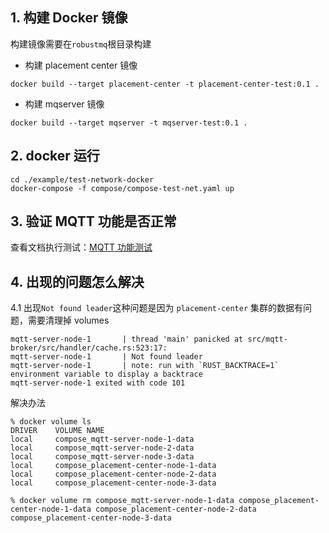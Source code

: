 ## 1. 构建 Docker 镜像
构建镜像需要在`robustmq`根目录构建

- 构建 placement center 镜像

```shell
docker build --target placement-center -t placement-center-test:0.1 .
```

- 构建 mqserver 镜像

```shell
docker build --target mqserver -t mqserver-test:0.1 .
```

## 2. docker 运行

```shell
cd ./example/test-network-docker
docker-compose -f compose/compose-test-net.yaml up
```

## 3. 验证 MQTT 功能是否正常

查看文档执行测试：[MQTT 功能测试](./MQTT-test.md)


## 4. 出现的问题怎么解决

4.1 出现`Not found leader`这种问题是因为 `placement-center` 集群的数据有问题，需要清理掉 volumes

```console
mqtt-server-node-1       | thread 'main' panicked at src/mqtt-broker/src/handler/cache.rs:523:17:
mqtt-server-node-1       | Not found leader
mqtt-server-node-1       | note: run with `RUST_BACKTRACE=1` environment variable to display a backtrace
mqtt-server-node-1 exited with code 101
```

解决办法

```console
% docker volume ls
DRIVER    VOLUME NAME
local     compose_mqtt-server-node-1-data
local     compose_mqtt-server-node-2-data
local     compose_mqtt-server-node-3-data
local     compose_placement-center-node-1-data
local     compose_placement-center-node-2-data
local     compose_placement-center-node-3-data

% docker volume rm compose_mqtt-server-node-1-data compose_placement-center-node-1-data compose_placement-center-node-2-data compose_placement-center-node-3-data
```
